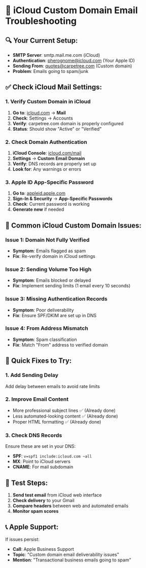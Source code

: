 # 📧 iCloud Custom Domain Email Troubleshooting

## 🔍 Your Current Setup:
- **SMTP Server**: smtp.mail.me.com (iCloud)
- **Authentication**: pherognome@icloud.com (Your Apple ID)
- **Sending From**: quotes@carpetree.com (Custom domain)
- **Problem**: Emails going to spam/junk

## ✅ Check iCloud Mail Settings:

### 1. Verify Custom Domain in iCloud
1. **Go to**: [icloud.com](https://icloud.com) → **Mail**
2. **Check**: Settings → Accounts
3. **Verify**: carpetree.com domain is properly configured
4. **Status**: Should show "Active" or "Verified"

### 2. Check Domain Authentication
1. **iCloud Console**: [icloud.com/mail](https://icloud.com/mail)
2. **Settings** → **Custom Email Domain**
3. **Verify**: DNS records are properly set up
4. **Look for**: Any warnings or errors

### 3. Apple ID App-Specific Password
1. **Go to**: [appleid.apple.com](https://appleid.apple.com)
2. **Sign-In & Security** → **App-Specific Passwords**
3. **Check**: Current password is working
4. **Generate new** if needed

## 🚨 Common iCloud Custom Domain Issues:

### Issue 1: Domain Not Fully Verified
- **Symptom**: Emails flagged as spam
- **Fix**: Re-verify domain in iCloud settings

### Issue 2: Sending Volume Too High
- **Symptom**: Emails blocked or delayed
- **Fix**: Implement sending limits (1 email every 10 seconds)

### Issue 3: Missing Authentication Records
- **Symptom**: Poor deliverability
- **Fix**: Ensure SPF/DKIM are set up in DNS

### Issue 4: From Address Mismatch
- **Symptom**: Spam classification
- **Fix**: Match "From" address to verified domain

## 🔧 Quick Fixes to Try:

### 1. Add Sending Delay
Add delay between emails to avoid rate limits

### 2. Improve Email Content
- More professional subject lines ✅ (Already done)
- Less automated-looking content ✅ (Already done)
- Proper HTML formatting ✅ (Already done)

### 3. Check DNS Records
Ensure these are set in your DNS:
- **SPF**: `v=spf1 include:icloud.com ~all`
- **MX**: Point to iCloud servers
- **CNAME**: For mail subdomain

## 🎯 Test Steps:

1. **Send test email** from iCloud web interface
2. **Check delivery** to your Gmail
3. **Compare headers** between web and automated emails
4. **Monitor spam scores**

## 📞 Apple Support:
If issues persist:
- **Call**: Apple Business Support
- **Topic**: "Custom domain email deliverability issues"
- **Mention**: "Transactional business emails going to spam" 